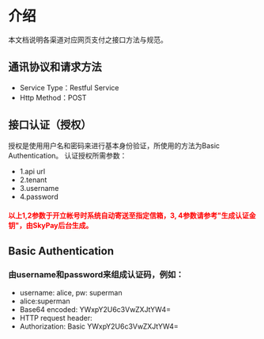 # 介绍
本文档说明各渠道对应网页支付之接口方法与规范。


## 通讯协议和请求方法
- Service Type：Restful Service
- Http Method：POST

## 接口认证（授权）
授权是使用用户名和密码来进行基本身份验证，所使用的方法为Basic Authentication。
认证授权所需参数：
- 1.api url
- 2.tenant
- 3.username
- 4.password
#### <font color = red>以上1,2参数于开立帐号时系统自动寄送至指定信箱，3, 4参数请参考"生成认证金钥"，由SkyPay后台生成。</font>
## Basic Authentication

### 由username和password来组成认证码，例如：
-  username: alice, pw: superman 
-  alice:superman
-  Base64 encoded: YWxpY2U6c3VwZXJtYW4=
-  HTTP request header:
- Authorization: Basic YWxpY2U6c3VwZXJtYW4=